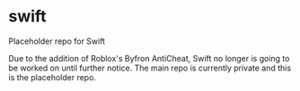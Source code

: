 # swift
Placeholder repo for Swift

Due to the addition of Roblox's Byfron AntiCheat, Swift no longer is going to be worked on until further notice. The main repo is currently private and this is the placeholder repo.

